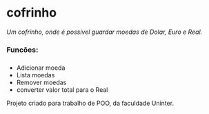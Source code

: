 # cofrinho

_Um cofrinho, onde é possível guardar moedas de Dolar, Euro e Real._

### Funcões: <h3>
  
 * Adicionar moeda
 * Lista moedas
 * Remover moedas
 * converter valor total para o Real
  
 Projeto criado para trabalho de POO, da faculdade Uninter.
  

